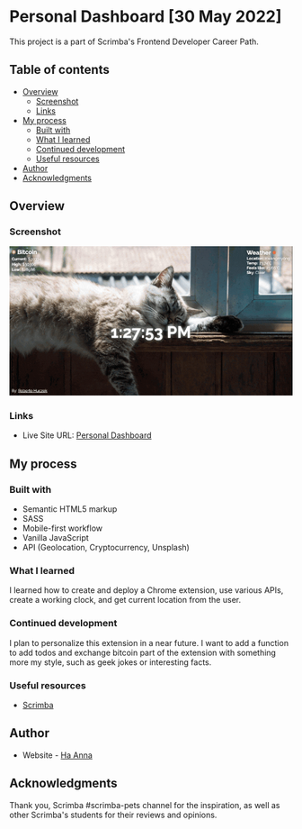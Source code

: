 # Personal Dashboard [30 May 2022]

This project is a part of Scrimba's Frontend Developer Career Path.

## Table of contents

- [Overview](#overview)
  - [Screenshot](#screenshot)
  - [Links](#links)
- [My process](#my-process)
  - [Built with](#built-with)
  - [What I learned](#what-i-learned)
  - [Continued development](#continued-development)
  - [Useful resources](#useful-resources)
- [Author](#author)
- [Acknowledgments](#acknowledgments)

## Overview

### Screenshot

![alt text](./gif_personaldashboard.gif)

### Links

- Live Site URL: [Personal Dashboard](https://ha-anna.github.io/Scrimba_Projects/Personal_dashboard/)

## My process

### Built with

- Semantic HTML5 markup
- SASS
- Mobile-first workflow
- Vanilla JavaScript
- API (Geolocation, Cryptocurrency, Unsplash)

### What I learned

I learned how to create and deploy a Chrome extension, use various APIs, create a working clock, and get current location from the user.

### Continued development

I plan to personalize this extension in a near future. I want to add a function to add todos and exchange bitcoin part of the extension with something more my style, such as geek jokes or interesting facts.

### Useful resources

- [Scrimba](https://www.scrimba.com)

## Author

- Website - [Ha Anna](https://haanna.com)

## Acknowledgments

Thank you, Scrimba #scrimba-pets channel for the inspiration, as well as other Scrimba's students for their reviews and opinions.
